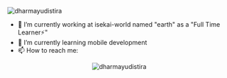 <p>
    <img align="center" src="https://github-readme-stats.vercel.app/api?username=dharmayudistira&show_icons=true" alt="dharmayudistira" />
</p>

- 🔭 I’m currently working at isekai-world named "earth" as a "Full Time Learner⚡" 
- 🌱 I’m currently learning mobile development
- 📫 How to reach me: 


<p align="center"> <img src="https://komarev.com/ghpvc/?username=dharmayudistira" alt="dharmayudistira" /> </p>
